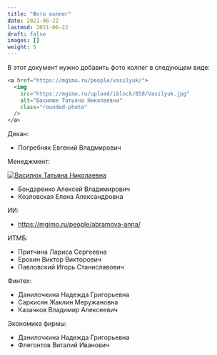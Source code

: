 ```yaml
---
title: "Фото коллег"
date: 2021-06-22
lastmod: 2021-06-22
draft: false
images: []
weight: 5
---
```


В этот документ нужно добавить фото коллег в следующем виде:

```html
<a href="https://mgimo.ru/people/vasilyuk/">
  <img
    src="https://mgimo.ru/upload/iblock/858/Vasilyuk.jpg"
    alt="Василюк Татьяна Николаевна"
    class="rounded-photo"
  />
</a>
```

Декан:

- Погребняк Евгений Владмирович

Менеджмент:

<a href="https://mgimo.ru/people/vasilyuk/">
<img src="https://mgimo.ru/upload/iblock/858/Vasilyuk.jpg" alt="Василюк Татьяна Николаевна" class="rounded-photo">
</a>

- Бондаренко Алексей Владимирович
- Козловская Елена Александровна

ИИ:

- https://mgimo.ru/people/abramova-anna/

ИТМБ:

- Притчина Лариса Сергеевна
- Ерохин Виктор Викторович
- Павловский Игорь Станиславович

Финтех:

- Данилочкина Надежда Григорьевна
- Саркисян Жаклин Меружановна
- Казачков Владимир Алексеевич

Экономика фирмы:

- Данилочкина Надежда Григорьевна
- Флегонтов Виталий Иванович

